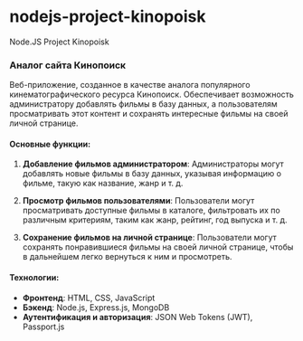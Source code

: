 # nodejs-project-kinopoisk
Node.JS Project Kinopoisk
### Аналог сайта Кинопоиск

Веб-приложение, созданное в качестве аналога популярного кинематографического ресурса Кинопоиск. Обеспечивает возможность администратору добавлять фильмы в базу данных, а пользователям просматривать этот контент и сохранять интересные фильмы на своей личной странице.

#### Основные функции:

1. **Добавление фильмов администратором**: Администраторы могут добавлять новые фильмы в базу данных, указывая информацию о фильме, такую как название, жанр и т. д.

2. **Просмотр фильмов пользователями**: Пользователи могут просматривать доступные фильмы в каталоге, фильтровать их по различным критериям, таким как жанр, рейтинг, год выпуска и т. д.

3. **Сохранение фильмов на личной странице**: Пользователи могут сохранять понравившиеся фильмы на своей личной странице, чтобы в дальнейшем легко вернуться к ним и просмотреть.

#### Технологии:

- **Фронтенд**: HTML, CSS, JavaScript
- **Бэкенд**: Node.js, Express.js, MongoDB
- **Аутентификация и авторизация**: JSON Web Tokens (JWT), Passport.js
